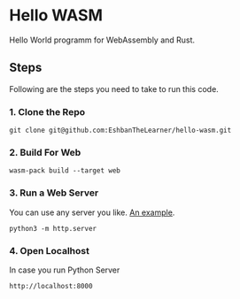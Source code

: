 # Hello WASM

Hello World programm for WebAssembly and Rust.

## Steps
Following are the steps you need to take to run this code.

### 1. Clone the Repo
`git clone git@github.com:EshbanTheLearner/hello-wasm.git`

### 2. Build For Web
`wasm-pack build --target web`

### 3. Run a Web Server
You can use any server you like. [An example](https://developer.mozilla.org/en-US/docs/Learn/Common_questions/Tools_and_setup/set_up_a_local_testing_server#running_a_simple_local_http_server).

`python3 -m http.server`

### 4. Open Localhost
In case you run Python Server

`http://localhost:8000`